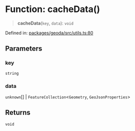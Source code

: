 # Function: cacheData()

> **cacheData**(`key`, `data`): `void`

Defined in: [packages/geoda/src/utils.ts:80](https://github.com/GeoDaCenter/openassistant/blob/36f516b8229288259590b2d9dab3b10cbfc3cbfd/packages/geoda/src/utils.ts#L80)

## Parameters

### key

`string`

### data

`unknown`[] | `FeatureCollection`\<`Geometry`, `GeoJsonProperties`\>

## Returns

`void`
